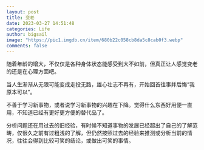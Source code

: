 ```yaml
---
layout: post
title: 变老
date: 2023-03-27 14:51:48
categories: Life
author: bigsail
image: "https://pic1.imgdb.cn/item/680b22c058cb8da5c8cab0f3.webp"
comments: false
---
```

随着年龄的增大，不仅仅是各种身体状态能感受到大不如前，但真正让人感觉变老的还是在心理方面吧。

当人生渐渐从无限可能变成走投无路，雄心壮志不再有，开始回首往事并后悔“我原本可以”。

不善于学习新事物，或者说学习新事物的兴趣在下降。觉得什么东西好用便一直用，不知道已经有更好更方便的替代品了。

分析问题还在用过去的旧经验，有时候不知道事物的发展已经超出了自己的了解范畴，仅很久之前有过粗浅的了解，但仍然按照过去的经验来推测或分析当前的情况，往往会得到比较可笑的结论，或做出可笑的事情。
